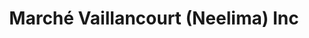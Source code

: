 ---
title: "Marché Vaillancourt (Neelima) Inc"
url: /morin-heights/marche-vaillancourt-neelima-inc/
shop: Supermarkt
---